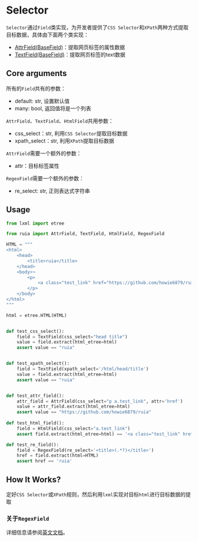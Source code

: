 # Selector

`Selector`通过`Field`类实现，为开发者提供了`CSS Selector`和`XPath`两种方式提取目标数据，具体由下面两个类实现：
- [AttrField(BaseField)](https://github.com/howie6879/ruia/blob/master/ruia/field.py)：提取网页标签的属性数据
- [TextField(BaseField)](https://github.com/howie6879/ruia/blob/master/ruia/field.py)：提取网页标签的text数据

## Core arguments

所有的`Field`共有的参数：
- default: str, 设置默认值
- many: bool, 返回值将是一个列表

`AttrField`、`TextField`、`HtmlField`共用参数：
- css_select：str, 利用`CSS Selector`提取目标数据
- xpath_select：str, 利用`XPath`提取目标数据

`AttrField`需要一个额外的参数：
- attr：目标标签属性

`RegexField`需要一个额外的参数：
- re_select: str, 正则表达式字符串

## Usage

```python
from lxml import etree

from ruia import AttrField, TextField, HtmlField, RegexField

HTML = """
<html>
    <head>
        <title>ruia</title>
    </head>
    <body>¬
        <p>
            <a class="test_link" href="https://github.com/howie6879/ruia">hello github.</a>
        </p>
    </body>
</html>
"""

html = etree.HTML(HTML)


def test_css_select():
    field = TextField(css_select="head title")
    value = field.extract(html_etree=html)
    assert value == "ruia"


def test_xpath_select():
    field = TextField(xpath_select='/html/head/title')
    value = field.extract(html_etree=html)
    assert value == "ruia"


def test_attr_field():
    attr_field = AttrField(css_select="p a.test_link", attr='href')
    value = attr_field.extract(html_etree=html)
    assert value == "https://github.com/howie6879/ruia"
    
def test_html_field():
    field = HtmlField(css_select="a.test_link")
    assert field.extract(html_etree=html) == '<a class="test_link" href="https://github.com/howie6879/ruia">hello github.</a>'

def test_re_field():
    field = RegexField(re_select='<title>(.*?)</title>')
    href = field.extract(html=HTML)
    assert href == 'ruia'

```

## How It Works?

定好`CSS Selector`或`XPath`规则，然后利用`lxml`实现对目标`html`进行目标数据的提取

### 关于`RegexField`

详细信息请参阅[英文文档][fields_doc_en]。
 
[fields_doc_en]: https://github.com/howie6879/ruia/blob/master/docs/en/topics/selector.md